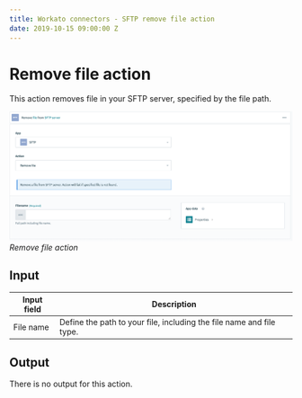 ```yaml
---
title: Workato connectors - SFTP remove file action
date: 2019-10-15 09:00:00 Z
---
```


# Remove file action

This action removes file in your SFTP server, specified by the file path.

![Remove file action](/assets/images/connectors/sftp/remove-file-action.png)
*Remove file action*

## Input

| Input field | Description                                                          |
| ----------- | -------------------------------------------------------------------- |
| File name   | Define the path to your file, including the file name and file type. |

## Output

There is no output for this action.
